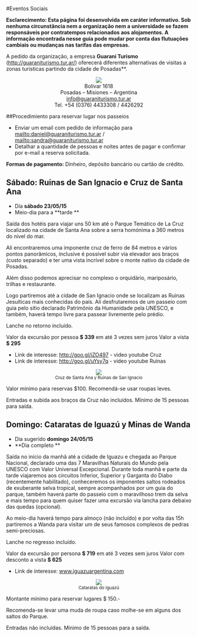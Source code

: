 #Eventos Sociais

**Esclarecimento: Esta página foi desenvolvida em caráter informativo. Sob nenhuma
circunstância nem a organização nem a universidade se fazem
responsáveis por contratempos relacionados aos alojamentos.
A informação encontrada nesse guia pode mudar por conta das flutuações
cambiais ou mudanças nas tarifas das empresas.**

A pedido da organização, a empresa
**Guarani Turismo** (<http://guaraniturismo.tur.ar/>) oferecerá diferentes alternativas
de visitas a zonas turísticas partindo da cidade de Posadas**.

<div style="text-align:center">
    <a href="http://guaraniturismo.tur.ar/" target="_blank">
        <img src ="https://github.com/scipy-latinamerica/scipyla2015/raw/master/hotels/imgs/guarani.png" />
    </a><br>
    Bolívar 1618<br>
    Posadas – Misiones – Argentina<br>
    <a href="mailto:info@guaraniturismo.tur.ar">info@guaraniturismo.tur.ar</a><br>
    Tel. +54 (0376) 4433308 / 4426292
</div>

##Procedimiento para reservar lugar nos passeios

-   Enviar um email com pedido de informação para
    <mailto:daniel@guaraniturismo.tur.ar> /
    <mailto:sandra@guaraniturismo.tur.ar>
-   Detalhar a quantidade de pessoas e noites antes de pagar e
    confirmar por e-mail a reserva solicitada.

**Formas de pagamento:** Dinheiro, depósito bancário ou cartão de crédito.


## **Sábado:** Ruinas de San Ignacio e Cruz de Santa Ana

- Día **sábado 23/05/15**
- Meio-dia para a **tarde
**

Saída dos hotéis para viajar uns 50 km até o Parque Temático de La
Cruz localizado na cidade de Santa Ana sobre a serra homónima a 360 metros
do nível do mar.

Ali encontraremos uma imponente cruz de ferro de 84 metros e vários
pontos panorâmicos, inclusive é possível subir via elevador aos braços
(custo separado) e ter uma vista incrível sobre o monte nativo da cidade
de Posadas.

Além disso podemos aprecisar no complexo o orquidário, mariposário,
trilhas e restaurante.

Logo partiremos até a cidade de San Ignacio onde se localizam as Ruinas
Jesuíticas mais conhecidas do país. Ali desfrutaremos de um passeio com guia pelo
sítio declarado Patrimônio da Humanidade pela UNESCO, e também, haverá
tempo livre para passear livremente pelo prédio.

Lanche no retorno incluído.

Valor da excursão por pessoa **$ 339** em até 3 vezes sem juros
Valor a vista **$ 295**

- Link de interesse: http://goo.gl/iZO497 - video youtube Cruz
- Link de interesse: http://goo.gl/uYsy7q - video youtube Ruinas

<div style="text-align:center">
    <img src ="https://raw.githubusercontent.com/scipy-latinamerica/scipyla2015/master/tours/imgs/si.jpg" /><br>
    <small>Cruz de Santa Ana y Ruinas de San Ignacio</small>
</div>

Valor mínimo para reservas $100. Recomendá-se usar roupas leves.

Entradas e subida aos braços da Cruz não incluídos. Mínimo de 15 pessoas para saída.


## **Domingo:** Cataratas de Iguazú y Minas de Wanda

- Dia sugerido **domingo 24/05/15**
- **Dia completo
**

Saída no início da manhã até a cidade de Iguazu e chegada ao Parque
Nacional, declarado uma das 7 Maravilhas Naturais do Mundo pela
UNESCO com Valor Universal Excepcional. Durante toda manhã e parte da
tarde viajaremos aos circuitos Inferior, Superior y Garganta do Diabo
(recentemente habilitado), conheceremos os imponentes saltos rodeados de
exuberante selva tropical, sempre acompanhados por um guia do parque, também
haverá parte do passeio com o maravilhoso trem da selva e mais tempo
para quem quiser fazer uma excursão via lancha para debaixo das quedas
(opcional).

Ao meio-dia haverá tempo para almoço (não incluído) e por volta das 15h
partiremos a Wanda para visitar um de seus famosos complexos de pedras
semi-preciosas.

Lanche no regresso incluído.

Valor da excursão por persona **$ 719** em até 3 vezes sem juros
Valor com desconto a vista **$ 625**

- Link de interesse: www.iguazuargentina.com

<div style="text-align:center">
    <img src ="https://raw.githubusercontent.com/scipy-latinamerica/scipyla2015/master/tours/imgs/iguazu.gif" /><br>
    <small>Cataratas do Iguazú</small>
</div>

Montante mínimo para reservar lugares $ 150.-

Recomenda-se levar uma muda de roupa caso molhe-se em alguns dos
saltos do Parque.

Entradas não incluídas. Mínimo de 15 pessoas para a saída.
